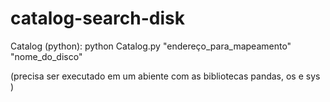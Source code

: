 # catalog-search-disk

Catalog (python):
python Catalog.py "endereço_para_mapeamento" "nome_do_disco"

(precisa ser executado em um abiente com as bibliotecas pandas, os  e sys ) 
